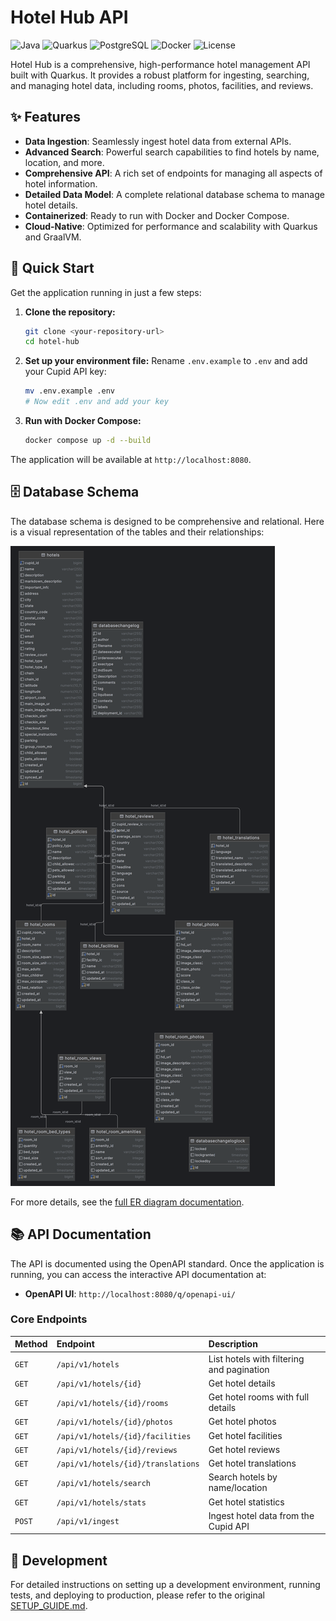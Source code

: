 # Hotel Hub API

![Java](https://img.shields.io/badge/Java-17-ED8B00?style=for-the-badge&logo=java&logoColor=white)
![Quarkus](https://img.shields.io/badge/Quarkus-4695EB?style=for-the-badge&logo=quarkus&logoColor=white)
![PostgreSQL](https://img.shields.io/badge/PostgreSQL-316192?style=for-the-badge&logo=postgresql&logoColor=white)
![Docker](https://img.shields.io/badge/Docker-2CA5E0?style=for-the-badge&logo=docker&logoColor=white)
![License](https://img.shields.io/badge/License-MIT-yellow.svg?style=for-the-badge)

Hotel Hub is a comprehensive, high-performance hotel management API built with Quarkus. It provides a robust platform for ingesting, searching, and managing hotel data, including rooms, photos, facilities, and reviews.

## ✨ Features

- **Data Ingestion**: Seamlessly ingest hotel data from external APIs.
- **Advanced Search**: Powerful search capabilities to find hotels by name, location, and more.
- **Comprehensive API**: A rich set of endpoints for managing all aspects of hotel information.
- **Detailed Data Model**: A complete relational database schema to manage hotel details.
- **Containerized**: Ready to run with Docker and Docker Compose.
- **Cloud-Native**: Optimized for performance and scalability with Quarkus and GraalVM.

## 🚀 Quick Start

Get the application running in just a few steps:

1.  **Clone the repository:**
    ```bash
    git clone <your-repository-url>
    cd hotel-hub
    ```

2.  **Set up your environment file:**
    Rename `.env.example` to `.env` and add your Cupid API key:
    ```bash
    mv .env.example .env
    # Now edit .env and add your key
    ```

3.  **Run with Docker Compose:**
    ```bash
    docker compose up -d --build
    ```

The application will be available at `http://localhost:8080`.

## 🗄️ Database Schema

The database schema is designed to be comprehensive and relational. Here is a visual representation of the tables and their relationships:

![ER Diagram](ER%20diagram/databasechangelog.png)

For more details, see the [full ER diagram documentation](ER%20diagram/hotel-er-diagram.md).

## 📚 API Documentation

The API is documented using the OpenAPI standard. Once the application is running, you can access the interactive API documentation at:

- **OpenAPI UI**: `http://localhost:8080/q/openapi-ui/`

### Core Endpoints

| Method | Endpoint                               | Description                                |
| :----- | :------------------------------------- | :----------------------------------------- |
| `GET`  | `/api/v1/hotels`                       | List hotels with filtering and pagination  |
| `GET`  | `/api/v1/hotels/{id}`                  | Get hotel details                          |
| `GET`  | `/api/v1/hotels/{id}/rooms`            | Get hotel rooms with full details          |
| `GET`  | `/api/v1/hotels/{id}/photos`           | Get hotel photos                           |
| `GET`  | `/api/v1/hotels/{id}/facilities`       | Get hotel facilities                       |
| `GET`  | `/api/v1/hotels/{id}/reviews`          | Get hotel reviews                          |
| `GET`  | `/api/v1/hotels/{id}/translations`     | Get hotel translations                     |
| `GET`  | `/api/v1/hotels/search`                | Search hotels by name/location             |
| `GET`  | `/api/v1/hotels/stats`                 | Get hotel statistics                       |
| `POST` | `/api/v1/ingest`                       | Ingest hotel data from the Cupid API       |

## 🔧 Development

For detailed instructions on setting up a development environment, running tests, and deploying to production, please refer to the original [SETUP_GUIDE.md](SETUP_GUIDE.md).
